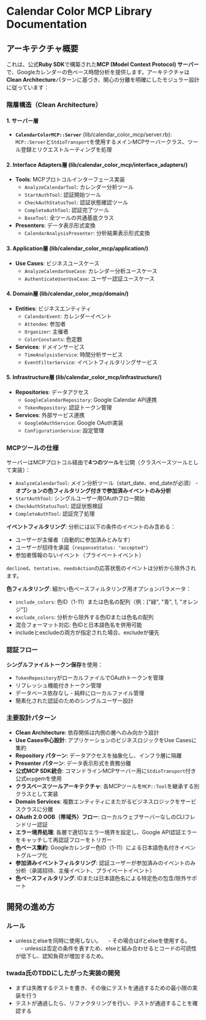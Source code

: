 # Calendar Color MCP Library Documentation

## アーキテクチャ概要

これは、公式**Ruby SDK**で構築された**MCP (Model Context Protocol) サーバー**で、Googleカレンダーの色ベース時間分析を提供します。アーキテクチャは**Clean Architecture**パターンに基づき、関心の分離を明確にしたモジュラー設計に従っています：

### 階層構造（Clean Architecture）

#### 1. サーバー層
- **`CalendarColorMCP::Server`** (lib/calendar_color_mcp/server.rb): `MCP::Server`と`StdioTransport`を使用するメインMCPサーバークラス、ツール登録とリクエストルーティングを処理

#### 2. Interface Adapters層 (lib/calendar_color_mcp/interface_adapters/)
- **Tools**: MCPプロトコルインターフェース実装
  - `AnalyzeCalendarTool`: カレンダー分析ツール
  - `StartAuthTool`: 認証開始ツール
  - `CheckAuthStatusTool`: 認証状態確認ツール
  - `CompleteAuthTool`: 認証完了ツール
  - `BaseTool`: 全ツールの共通基底クラス
- **Presenters**: データ表示形式変換
  - `CalendarAnalysisPresenter`: 分析結果表示形式変換

#### 3. Application層 (lib/calendar_color_mcp/application/)
- **Use Cases**: ビジネスユースケース
  - `AnalyzeCalendarUseCase`: カレンダー分析ユースケース
  - `AuthenticateUserUseCase`: ユーザー認証ユースケース

#### 4. Domain層 (lib/calendar_color_mcp/domain/)
- **Entities**: ビジネスエンティティ
  - `CalendarEvent`: カレンダーイベント
  - `Attendee`: 参加者
  - `Organizer`: 主催者
  - `ColorConstants`: 色定数
- **Services**: ドメインサービス
  - `TimeAnalysisService`: 時間分析サービス
  - `EventFilterService`: イベントフィルタリングサービス

#### 5. Infrastructure層 (lib/calendar_color_mcp/infrastructure/)
- **Repositories**: データアクセス
  - `GoogleCalendarRepository`: Google Calendar API連携
  - `TokenRepository`: 認証トークン管理
- **Services**: 外部サービス連携
  - `GoogleOAuthService`: Google OAuth実装
  - `ConfigurationService`: 設定管理

### MCPツールの仕様

サーバーはMCPプロトコル経由で**4つのツール**を公開（クラスベースツールとして実装）：
- `AnalyzeCalendarTool`: メイン分析ツール（start_date、end_dateが必須） - **オプションの色フィルタリング付きで参加済みイベントのみ分析**
- `StartAuthTool`: シングルユーザー用OAuthフロー開始  
- `CheckAuthStatusTool`: 認証状態検証
- `CompleteAuthTool`: 認証完了処理

**イベントフィルタリング**: 分析には以下の条件のイベントのみ含める：
- ユーザーが主催者（自動的に参加済みとみなす）
- ユーザーが招待を承諾（`responseStatus: "accepted"`）
- 参加者情報のないイベント（プライベートイベント）

`declined`、`tentative`、`needsAction`の応答状態のイベントは分析から除外されます。

**色フィルタリング**: 細かい色ベースフィルタリング用オプションパラメータ：
- `include_colors`: 色ID（1-11）または色名の配列（例：["緑", "青", 1, "オレンジ"]）
- `exclude_colors`: 分析から除外する色IDまたは色名の配列
- 混合フォーマット対応: 色IDと日本語色名を併用可能
- includeとexcludeの両方が指定された場合、excludeが優先

### 認証フロー

**シングルファイルトークン保存**を使用：
- `TokenRepository`がローカルファイルでOAuthトークンを管理
- リフレッシュ機能付きトークン管理
- データベース依存なし - 純粋にローカルファイル管理
- 簡素化された認証のためのシングルユーザー設計

### 主要設計パターン

- **Clean Architecture**: 依存関係は内側の層へのみ向かう設計
- **Use Cases中心設計**: アプリケーションのビジネスロジックをUse Casesに集約
- **Repository パターン**: データアクセスを抽象化し、インフラ層に隔離
- **Presenter パターン**: データ表示形式を責務分離
- **公式MCP SDK統合**: コマンドラインMCPサーバー用に`StdioTransport`付き公式`mcp`gemを使用
- **クラスベースツールアーキテクチャ**: 各MCPツールを`MCP::Tool`を継承する別クラスとして実装
- **Domain Services**: 複数エンティティにまたがるビジネスロジックをサービスクラスに分離
- **OAuth 2.0 OOB（帯域外）フロー**: ローカルウェブサーバーなしのCLIフレンドリー認証
- **エラー境界処理**: 各層で適切なエラー境界を設定し、Google API認証エラーをキャッチして再認証フローをトリガー
- **色ベース集約**: Googleカレンダー色ID（1-11）による日本語色名付きイベントグループ化
- **参加済みイベントフィルタリング**: 認証ユーザーが参加済みのイベントのみ分析（承諾招待、主催イベント、プライベートイベント）
- **色ベースフィルタリング**: IDまたは日本語色名による特定色の包含/除外サポート

## 開発の進め方
### ルール
- unlessとelseを同時に使用しない。
　- その場合はifとelseを使用する。
　- unlessは否定の条件を表すため、elseと組み合わせるとコードの可読性が低下し、認知負荷が増加するため。
### twada氏のTDDにしたがった実装の開発
- まずは失敗するテストを書き、その後にテストを通過するための最小限の実装を行う
- テストが通過したら、リファクタリングを行い、テストが通過することを確認する